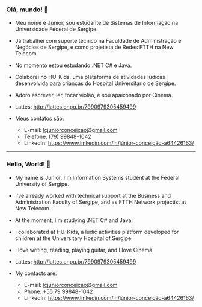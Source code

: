 ### Olá, mundo! 👋

- Meu nome é Júnior, sou estudante de Sistemas de Informação na Universidade Federal de Sergipe.

- Já trabalhei com suporte técnico na Faculdade de Administração e Negócios de Sergipe, e como projetista de Redes FTTH na New Telecom.

- No momento estou estudando .NET C# e Java.

- Colaborei no HU-Kids, uma plataforma de atividades lúdicas desenvolvida para crianças do Hospital Universitário de Sergipe.

- Adoro escrever, ler, tocar violão, e sou apaixonado por Cinema.

- Lattes: http://lattes.cnpq.br/7990979305459499

- Meus contatos são:
    - E-mail: lcjuniorconceicao@gmail.com
    - Telefone: (79) 99848-1042
    - LinkedIn: https://www.linkedin.com/in/júnior-conceição-a64426163/


-----------------------------------------------------------------------------


### Hello, World! 👋

- My name is Júnior, I'm Information Systems student at the Federal University of Sergipe.

- I've already worked with technical support at the Business and Administration Faculty of Sergipe, and as FTTH Network projectist at New Telecom.

- At the moment, I'm studying .NET C# and Java.

- I collaborated at HU-Kids, a ludic activities platform developed for children at the Universitary Hospital of Sergipe.

- I love writing, reading, playing guitar, and I love Cinema.

- Lattes: http://lattes.cnpq.br/7990979305459499

- My contacts are:
    - E-mail: lcjuniorconceicao@gmail.com
    - Phone: +55 79 99848-1042
    - LinkedIn: https://www.linkedin.com/in/júnior-conceição-a64426163/
